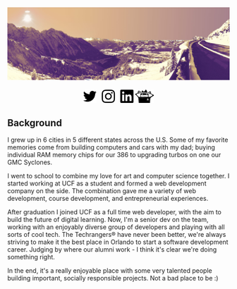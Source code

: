 ## [![ian turgeons header](https://github.com/iturgeon/iturgeon/raw/main/assets/berchtesgaden.jpg)](https://ianturgeon.com)

<p align='center'>
<a href="https://twitter.com/iturgeon"><img alt="Twitter Profile" height="30" src="https://raw.githubusercontent.com/iturgeon/iturgeon/main/assets/twitter.svg"></a>&nbsp;&nbsp;
<a href="https://instagram.com/iturgeon"><img alt="Instagram profile" height="30" src="https://raw.githubusercontent.com/iturgeon/iturgeon/main/assets/instagram.svg"></a>&nbsp;&nbsp;
<a href="https://www.linkedin.com/in/iturgeon/"><img alt="Ian Turgeon's LinkedIn Profile" height="30" src="https://raw.githubusercontent.com/iturgeon/iturgeon/main/assets/linkedin.svg"></a>
<a href="https://techrangers.cdl.ucf.edu/"><img alt="UCF Techrangers" height="30" src="https://raw.githubusercontent.com/iturgeon/iturgeon/main/assets/techrangers.svg"></a>
</p>

## Background

I grew up in 6 cities in 5 different states across the U.S. Some of my favorite memories come from building computers and cars with my dad; buying individual RAM memory chips for our 386 to upgrading turbos on one our GMC Syclones.

I went to school to combine my love for art and computer science together. I started working at UCF as a student and formed a web development company on the side. The combination gave me a variety of web development, course development, and entrepreneurial experiences.

After graduation I joined UCF as a full time web developer, with the aim to build the future of digital learning. Now, I'm a senior dev on the team, working with an enjoyably diverse group of developers and playing with all sorts of cool tech. The Techrangers® have never been better, we're always striving to make it the best place in Orlando to start a software development career.  Judging by where our alumni work - I think it's clear we're doing something right.

In the end, it's a really enjoyable place with some very talented people building important, socially responsible projects.  Not a bad place to be :)
